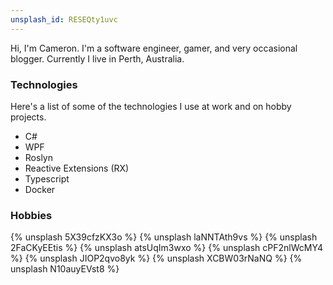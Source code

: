 ```yaml
---
unsplash_id: RESEQty1uvc
---
```

Hi, I'm Cameron. I'm a software engineer, gamer, and very occasional blogger. Currently I live in Perth, Australia.

### Technologies

Here's a list of some of the technologies I use at work and on hobby projects.

- C#
- WPF
- Roslyn
- Reactive Extensions (RX)
- Typescript
- Docker

### Hobbies

<section class="gallery">
{% unsplash 5X39cfzKX3o %}
{% unsplash laNNTAth9vs %}
{% unsplash 2FaCKyEEtis %}
{% unsplash atsUqIm3wxo %}
{% unsplash cPF2nlWcMY4 %}
{% unsplash JIOP2qvo8yk %}
{% unsplash XCBW03rNaNQ %}
{% unsplash N10auyEVst8 %}
</section>
